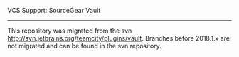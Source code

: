 VCS Support: SourceGear Vault
___
This repository was migrated from the svn http://svn.jetbrains.org/teamcity/plugins/vault. 
Branches before 2018.1.x are not migrated and can be found in the svn repository.